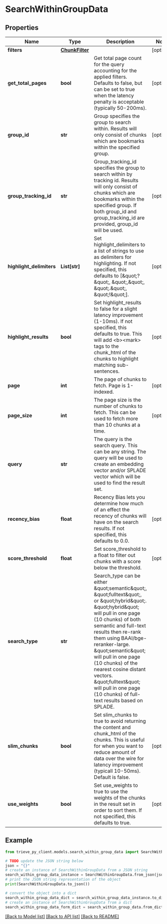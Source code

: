 # SearchWithinGroupData


## Properties

Name | Type | Description | Notes
------------ | ------------- | ------------- | -------------
**filters** | [**ChunkFilter**](ChunkFilter.md) |  | [optional] 
**get_total_pages** | **bool** | Get total page count for the query accounting for the applied filters. Defaults to false, but can be set to true when the latency penalty is acceptable (typically 50-200ms). | [optional] 
**group_id** | **str** | Group specifies the group to search within. Results will only consist of chunks which are bookmarks within the specified group. | [optional] 
**group_tracking_id** | **str** | Group_tracking_id specifies the group to search within by tracking id. Results will only consist of chunks which are bookmarks within the specified group. If both group_id and group_tracking_id are provided, group_id will be used. | [optional] 
**highlight_delimiters** | **List[str]** | Set highlight_delimiters to a list of strings to use as delimiters for highlighting. If not specified, this defaults to [\&quot;?\&quot;, \&quot;,\&quot;, \&quot;.\&quot;, \&quot;!\&quot;]. | [optional] 
**highlight_results** | **bool** | Set highlight_results to false for a slight latency improvement (1-10ms). If not specified, this defaults to true. This will add &lt;b&gt;&lt;mark&gt; tags to the chunk_html of the chunks to highlight matching sub-sentences. | [optional] 
**page** | **int** | The page of chunks to fetch. Page is 1-indexed. | [optional] 
**page_size** | **int** | The page size is the number of chunks to fetch. This can be used to fetch more than 10 chunks at a time. | [optional] 
**query** | **str** | The query is the search query. This can be any string. The query will be used to create an embedding vector and/or SPLADE vector which will be used to find the result set. | 
**recency_bias** | **float** | Recency Bias lets you determine how much of an effect the recency of chunks will have on the search results. If not specified, this defaults to 0.0. | [optional] 
**score_threshold** | **float** | Set score_threshold to a float to filter out chunks with a score below the threshold. | [optional] 
**search_type** | **str** | Search_type can be either \&quot;semantic\&quot;, \&quot;fulltext\&quot;, or \&quot;hybrid\&quot;. \&quot;hybrid\&quot; will pull in one page (10 chunks) of both semantic and full-text results then re-rank them using BAAI/bge-reranker-large. \&quot;semantic\&quot; will pull in one page (10 chunks) of the nearest cosine distant vectors. \&quot;fulltext\&quot; will pull in one page (10 chunks) of full-text results based on SPLADE. | 
**slim_chunks** | **bool** | Set slim_chunks to true to avoid returning the content and chunk_html of the chunks. This is useful for when you want to reduce amount of data over the wire for latency improvement (typicall 10-50ms). Default is false. | [optional] 
**use_weights** | **bool** | Set use_weights to true to use the weights of the chunks in the result set in order to sort them. If not specified, this defaults to true. | [optional] 

## Example

```python
from trieve_py_client.models.search_within_group_data import SearchWithinGroupData

# TODO update the JSON string below
json = "{}"
# create an instance of SearchWithinGroupData from a JSON string
search_within_group_data_instance = SearchWithinGroupData.from_json(json)
# print the JSON string representation of the object
print(SearchWithinGroupData.to_json())

# convert the object into a dict
search_within_group_data_dict = search_within_group_data_instance.to_dict()
# create an instance of SearchWithinGroupData from a dict
search_within_group_data_form_dict = search_within_group_data.from_dict(search_within_group_data_dict)
```
[[Back to Model list]](../README.md#documentation-for-models) [[Back to API list]](../README.md#documentation-for-api-endpoints) [[Back to README]](../README.md)


